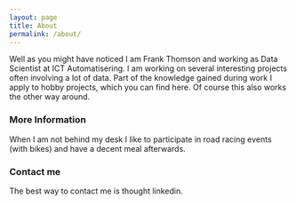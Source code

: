 ```yaml
---
layout: page
title: About
permalink: /about/
---
```


Well as you might have noticed I am Frank Thomson and working as Data Scientist at ICT Automatisering. I am working on several interesting projects often involving a lot of data. Part of the knowledge gained during work I apply to hobby projects, which you can find here. Of course this also works the other way around.

### More Information

When I am not behind my desk I like to participate in road racing events (with bikes) and have a decent meal afterwards.

### Contact me

The best way to contact me is thought linkedin.
